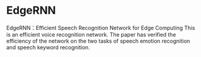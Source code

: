 # EdgeRNN
EdgeRNN：Efficient Speech Recognition Network for Edge Computing
This is an efficient voice recognition network. The paper has verified the efficiency of the network on the two tasks of speech emotion recognition and speech keyword recognition.
